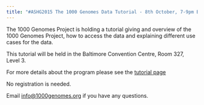 ```yaml
---
title: "#ASHG2015 The 1000 Genomes Data Tutorial - 8th October, 7-9pm Baltimore Convention Centre, Room 327, Level 3"
---
```

                    
The 1000 Genomes Project is holding a tutorial giving and overview of the 1000 Genomes Project, how to access the data and explaining different use cases for the data.

This tutorial will be held in the Baltimore Convention Centre, Room 327, Level 3.

For more details about the program please see the [tutorial page](/ashg-2015-1000-genomes-tutorial-thursday-october-8th-7-9pm-baltimore-convention-center-room-327-leve)

No registration is needed.

Email [info@1000genomes.org](mailto:info@1000genomes.org) if you have any questions.

